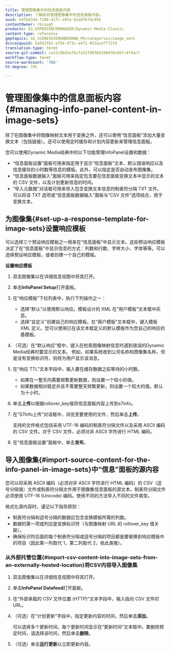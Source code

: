```yaml
---
title: 管理图像集中的信息面板内容
description: 了解如何管理图像集中的信息面板内容。
uuid: ed7b4344-f180-41fc-a95a-62a9767dc056
contentOwner: rbrough
products: SG_EXPERIENCEMANAGER/Dynamic-Media-Classic
content-type: reference
geptopics: SG_SCENESEVENONDEMAND_PK/categories/image_sets
discoiquuid: ba5d1fb1-af54-471c-a471-853ace7f72fd
translation-type: tm+mt
source-git-commit: ca12c96d3a76cfa52fd930d190476cb6fc4f4ac7
workflow-type: tm+mt
source-wordcount: '768'
ht-degree: 74%

---
```



# 管理图像集中的信息面板内容{#managing-info-panel-content-in-image-sets}

除了在图像集中将图像映射文本用于变换之外，还可以使用“信息面板”添加大量变换文本（包括链接）。还可以使用定时缓存和计划内容更新来管理信息面板。

您可以使用Dynamic Media经典中的以下功能管理InfoPanel设置和数据：

* “信息面板设置”面板可用来指定用于显示“信息面板”文本、默认错误响应以及信息缓存的小时数等信息的模板。此外，可以指定是否自动发布图像集。
* “信息面板数据输入”面板可用来指定包含要在信息面板变换文本中显示的文本的 CSV 文件，以及计划更新信息的时间。
* “导入元数据”对话框可用来导入包含变换文本信息的制表符分隔 TXT 文件。可以将该 TXT 选项或“信息面板数据输入”面板与“CSV 文件”选项结合，用于变换文本。

## 为图像集{#set-up-a-response-template-for-image-sets}设置响应模板

可以选择三个预设响应模板之一用来在“信息面板”中显示文本。这些预设响应模板决定了在“信息面板”中显示信息的方式：列数和行数、字样大小、字体等等。可以选择预设响应模板，或者创建一个自己的模板。

**设置响应模板**

1. 双击图像集以在详细信息视图中将其打开。
1. 单击&#x200B;**InfoPanel Setup**&#x200B;打开面板。
1. 在“响应模板”下拉列表中，执行下列操作之一：

   * 选择“默认”以使用默认响应。模板设计的 XML 在“用户模板”文本框中灰显。
   * 选择“自定义”创建自己的响应模板。在“用户模板”文本框中，键入模板 XML 定义。您可以使用已在该文本框定义的默认模板作为您自己的响应的基模板。

1. （可选）在“默认响应”框中，键入在检索图像映射信息时遇到错误的Dynamic Media经典时要显示的文本。 例如，如果系统收到公司名称和图像集名称，但是没有变换标识符，则将为用户显示该消息。
1. 在“响应 TTL”文本字段中，输入要在缓存数据之前等待的小时数。

   * 如果在一整天内需要频繁更新数据，则设置一个较小的值。
   * 如果数据相对稳定并且不需要整天频繁更新，则设置一个较大的值。默认为十小时。

1. 单击&#x200B;**上传**&#x200B;以根据rollover_key值将信息面板内容上传到s7info。
1. 在“S7Info上传”对话框中，浏览至要使用的文件，然后单击&#x200B;**上传**。

   支持的文件格式包括采用 UTF-16 编码的制表符分隔文件以及采用 ASCII 编码的 CSV 文件。对于 CSV 文件，必须对非 ASCII 字符进行 HTML 编码。

1. 在“信息面板设置”面板中，单击&#x200B;**发布**。

## 导入图像集{#import-source-content-for-the-info-panel-in-image-sets}中“信息”面板的源内容

您可以将采用 ASCII 编码（必须对非 ASCII 字符进行 HTML 编码）的 CSV（逗号分隔值）文件或制表符分隔文件用于图像集信息面板的源文本。制表符分隔文件必须使用 UTF-16 (Unicode) 编码。使用不同的方法导入不同的文件类型。

格式化源内容时，谨记以下指导原则：

* 制表符分隔和逗号分隔的数据应包含变换模板所需的列数。
* 数据的第一项或列应是变换标识符（与图像映射 URL 的 rollover_key 值关联）。
* 确保标识符后面的每个制表符分隔或逗号分隔的项目都是要替换到响应模板中的项目（因此第一列取代 $1$，第二列取代 $2$，依此类推）。

### 从外部托管位置{#import-csv-content-into-image-sets-from-an-externally-hosted-location}将CSV内容导入图像集

1. 双击图像集以在详细信息视图中将其打开。
1. 单击&#x200B;**InfoPanel Datafeed**&#x200B;打开面板。
1. 在“外部承载的 CSV 文件位置 (HTTP)”文本字段中，输入指向 CSV 文件的 URL。
1. （可选）在“计划更新”字段中，指定更新内容的时间，然后单击&#x200B;**添加**。

   可以选择多个更新时间。每个更新时间显示在“更新时间”文本框中。要删除预定时间，请选择该时间，然后单击&#x200B;**删除**。

1. （可选）单击&#x200B;**运行更新**&#x200B;以立即更新内容。

